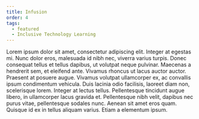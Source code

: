 ```yaml
---
title: Infusion
order: 4
tags:
  - featured
  - Inclusive Technology Learning
---
```

Lorem ipsum dolor sit amet, consectetur adipiscing elit. Integer at egestas mi. Nunc dolor eros, malesuada id nibh nec,
viverra varius turpis. Donec consequat tellus et tellus dapibus, ut volutpat neque pulvinar. Maecenas a hendrerit sem,
et eleifend ante. Vivamus rhoncus ut lacus auctor auctor. Praesent at posuere augue. Vivamus volutpat ullamcorper ex, ac
convallis ipsum condimentum vehicula. Duis lacinia odio facilisis, laoreet diam non, scelerisque lorem. Integer at
lectus tellus. Pellentesque tincidunt augue libero, in ullamcorper lacus gravida et. Pellentesque nibh velit, dapibus
nec purus vitae, pellentesque sodales nunc. Aenean sit amet eros quam. Quisque id ex in tellus aliquam varius. Etiam a
elementum ipsum.
